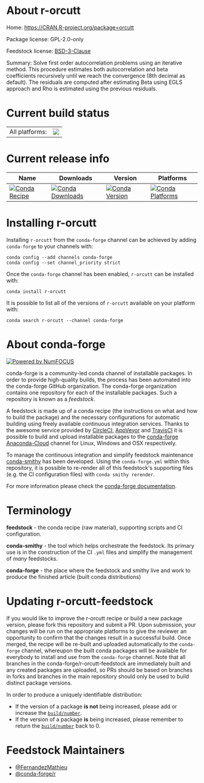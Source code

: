 About r-orcutt
==============

Home: https://CRAN.R-project.org/package=orcutt

Package license: GPL-2.0-only

Feedstock license: [BSD-3-Clause](https://github.com/conda-forge/r-orcutt-feedstock/blob/master/LICENSE.txt)

Summary: Solve first order autocorrelation problems using an iterative method. This procedure estimates both autocorrelation and beta coefficients recursively until we reach the convergence (8th decimal as default). The residuals are computed after estimating Beta using EGLS approach and Rho is estimated using the previous residuals.

Current build status
====================


<table><tr><td>All platforms:</td>
    <td>
      <a href="https://dev.azure.com/conda-forge/feedstock-builds/_build/latest?definitionId=11452&branchName=master">
        <img src="https://dev.azure.com/conda-forge/feedstock-builds/_apis/build/status/r-orcutt-feedstock?branchName=master">
      </a>
    </td>
  </tr>
</table>

Current release info
====================

| Name | Downloads | Version | Platforms |
| --- | --- | --- | --- |
| [![Conda Recipe](https://img.shields.io/badge/recipe-r--orcutt-green.svg)](https://anaconda.org/conda-forge/r-orcutt) | [![Conda Downloads](https://img.shields.io/conda/dn/conda-forge/r-orcutt.svg)](https://anaconda.org/conda-forge/r-orcutt) | [![Conda Version](https://img.shields.io/conda/vn/conda-forge/r-orcutt.svg)](https://anaconda.org/conda-forge/r-orcutt) | [![Conda Platforms](https://img.shields.io/conda/pn/conda-forge/r-orcutt.svg)](https://anaconda.org/conda-forge/r-orcutt) |

Installing r-orcutt
===================

Installing `r-orcutt` from the `conda-forge` channel can be achieved by adding `conda-forge` to your channels with:

```
conda config --add channels conda-forge
conda config --set channel_priority strict
```

Once the `conda-forge` channel has been enabled, `r-orcutt` can be installed with:

```
conda install r-orcutt
```

It is possible to list all of the versions of `r-orcutt` available on your platform with:

```
conda search r-orcutt --channel conda-forge
```


About conda-forge
=================

[![Powered by NumFOCUS](https://img.shields.io/badge/powered%20by-NumFOCUS-orange.svg?style=flat&colorA=E1523D&colorB=007D8A)](http://numfocus.org)

conda-forge is a community-led conda channel of installable packages.
In order to provide high-quality builds, the process has been automated into the
conda-forge GitHub organization. The conda-forge organization contains one repository
for each of the installable packages. Such a repository is known as a *feedstock*.

A feedstock is made up of a conda recipe (the instructions on what and how to build
the package) and the necessary configurations for automatic building using freely
available continuous integration services. Thanks to the awesome service provided by
[CircleCI](https://circleci.com/), [AppVeyor](https://www.appveyor.com/)
and [TravisCI](https://travis-ci.com/) it is possible to build and upload installable
packages to the [conda-forge](https://anaconda.org/conda-forge)
[Anaconda-Cloud](https://anaconda.org/) channel for Linux, Windows and OSX respectively.

To manage the continuous integration and simplify feedstock maintenance
[conda-smithy](https://github.com/conda-forge/conda-smithy) has been developed.
Using the ``conda-forge.yml`` within this repository, it is possible to re-render all of
this feedstock's supporting files (e.g. the CI configuration files) with ``conda smithy rerender``.

For more information please check the [conda-forge documentation](https://conda-forge.org/docs/).

Terminology
===========

**feedstock** - the conda recipe (raw material), supporting scripts and CI configuration.

**conda-smithy** - the tool which helps orchestrate the feedstock.
                   Its primary use is in the construction of the CI ``.yml`` files
                   and simplify the management of *many* feedstocks.

**conda-forge** - the place where the feedstock and smithy live and work to
                  produce the finished article (built conda distributions)


Updating r-orcutt-feedstock
===========================

If you would like to improve the r-orcutt recipe or build a new
package version, please fork this repository and submit a PR. Upon submission,
your changes will be run on the appropriate platforms to give the reviewer an
opportunity to confirm that the changes result in a successful build. Once
merged, the recipe will be re-built and uploaded automatically to the
`conda-forge` channel, whereupon the built conda packages will be available for
everybody to install and use from the `conda-forge` channel.
Note that all branches in the conda-forge/r-orcutt-feedstock are
immediately built and any created packages are uploaded, so PRs should be based
on branches in forks and branches in the main repository should only be used to
build distinct package versions.

In order to produce a uniquely identifiable distribution:
 * If the version of a package **is not** being increased, please add or increase
   the [``build/number``](https://docs.conda.io/projects/conda-build/en/latest/resources/define-metadata.html#build-number-and-string).
 * If the version of a package **is** being increased, please remember to return
   the [``build/number``](https://docs.conda.io/projects/conda-build/en/latest/resources/define-metadata.html#build-number-and-string)
   back to 0.

Feedstock Maintainers
=====================

* [@FernandezMathieu](https://github.com/FernandezMathieu/)
* [@conda-forge/r](https://github.com/conda-forge/r/)

